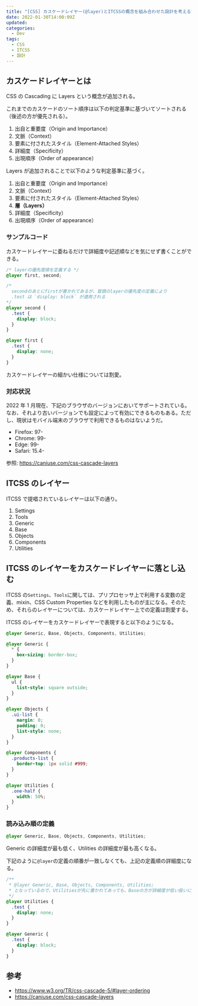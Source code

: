 ```yaml
---
title: "[CSS] カスケードレイヤー(@layer)とITCSSの概念を組み合わせた設計を考える"
date: 2022-01-30T14:00:09Z
updated:
categories:
  - Dev
tags:
  - CSS
  - ITCSS
  - 設計
---
```


## カスケードレイヤーとは

CSS の Cascading に Layers という概念が追加される。

これまでのカスケードのソート順序は以下の判定基準に基づいてソートされる（後述の方が優先される）。

1. 出自と重要度（Origin and Importance）
2. 文脈（Context）
3. 要素に付されたスタイル（Element-Attached Styles）
4. 詳細度（Specificity）
5. 出現順序（Order of appearance）

Layers が追加されることで以下のような判定基準に基づく。

1. 出自と重要度（Origin and Importance）
2. 文脈（Context）
3. 要素に付されたスタイル（Element-Attached Styles）
4. **層（Layers）**
5. 詳細度（Specificity）
6. 出現順序（Order of appearance）

### サンプルコード

カスケードレイヤーに委ねるだけで詳細度や記述順などを気にせず書くことができる。

```css
/* layerの優先度順を定義する */
@layer first, second;

/* 
  secondのあとにfirstが書かれてあるが、冒頭のlayerの優先度の定義により
  .test は `display: block` が適用される
*/
@layer second {
  .test {
    display: block;
  }
}

@layer first {
  .test {
    display: none;
  }
}
```

カスケードレイヤーの細かい仕様については割愛。

### 対応状況

2022 年 1 月現在、下記のブラウザのバージョンにおいてサポートされている。なお、それより古いバージョンでも設定によって有効にできるものもある。ただし、現状はモバイル端末のブラウザで利用できるものはないようだ。

- Firefox: 97-
- Chrome: 99-
- Edge: 99-
- Safari: 15.4-

参照: https://caniuse.com/css-cascade-layers

## ITCSS のレイヤー

ITCSS で提唱されているレイヤーは以下の通り。

1. Settings
2. Tools
3. Generic
4. Base
5. Objects
6. Components
7. Utilities

## ITCSS のレイヤーをカスケードレイヤーに落とし込む

ITCSS の`Settings`、`Tools`に関しては、プリプロセッサ上で利用する変数の定義、mixin、CSS Custom Properties などを利用したものが主になる。そのため、それらのレイヤーについては、カスケードレイヤー上での定義は割愛する。

ITCSS のレイヤーをカスケードレイヤーで表現すると以下のようになる。

```css
@layer Generic, Base, Objects, Components, Utilities;

@layer Generic {
  * {
    box-sizing: border-box;
  }
}

@layer Base {
  ul {
    list-style: square outside;
  }
}

@layer Objects {
  .ui-list {
    margin: 0;
    padding: 0;
    list-style: none;
  }
}

@layer Components {
  .products-list {
    border-top: 1px solid #999;
  }
}

@layer Utilities {
  .one-half {
    width: 50%;
  }
}
```

### 読み込み順の定義

```css
@layer Generic, Base, Objects, Components, Utilities;
```

Generic の詳細度が最も低く、Utilities の詳細度が最も高くなる。

下記のように`@layer`の定義の順番が一致しなくても、上記の定義順の詳細度になる。

```css
/**
 * @layer Generic, Base, Objects, Components, Utilities;
 * となっているので、Utilitiesが先に書かれてあっても、Baseの方が詳細度が低い扱いになる
 */
@layer Utilities {
  .test {
    display: none;
  }
}

@layer Generic {
  .test {
    display: block;
  }
}
```

## 参考

- https://www.w3.org/TR/css-cascade-5/#layer-ordering
- https://caniuse.com/css-cascade-layers
